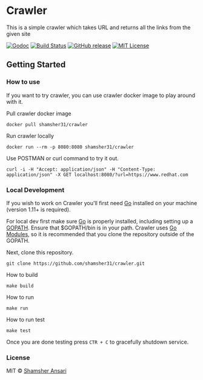 # Crawler
This is a simple crawler which takes URL and returns all the links from the given site

[![Godoc](http://img.shields.io/badge/godoc-reference-blue.svg?style=flat)](https://godoc.org/github.com/shamsher31/crawler)
[![Build Status](https://travis-ci.org/shamsher31/crawler.svg)](https://travis-ci.org/shamsher31/crawler)
[![GitHub release](http://img.shields.io/github/release/shamsher31/crawler.svg?style=flat-square)](release)
[![MIT License](http://img.shields.io/badge/license-MIT-blue.svg?style=flat-square)](LICENSE)


## Getting Started

### How to use
If you want to try crawler, you can use crawler docker image to play around with it.

Pull crawler docker image
```docker
docker pull shamsher31/crawler
```

Run crawler locally
```docker
docker run --rm -p 8080:8080 shamsher31/crawler
```

Use POSTMAN or curl command to try it out.

```
curl -i -H "Accept: application/json" -H "Content-Type: application/json" -X GET localhost:8080/?url=https://www.redhat.com
```

### Local Development
If you wish to work on Crawler you'll first need [Go](https://www.golang.org/) installed on your machine (version 1.11+ is required).

For local dev first make sure [Go](https://www.golang.org/) is properly installed, including setting up a [GOPATH](https://golang.org/doc/code.html#GOPATH). Ensure that $GOPATH/bin is in your path. Crawler uses [Go Modules](https://github.com/golang/go/wiki/Modules), so it is recommended that you clone the repository outside of the GOPATH.

 Next, clone this repository.
 ```git
 git clone https://github.com/shamsher31/crawler.git
 ```

How to build
```make
make build
```

How to run
```
make run
```

How to run test
```
make test
```

Once you are done testing press `CTR + C` to gracefully shutdown service.

### License
MIT © [Shamsher Ansari](https://github.com/shamsher31)
